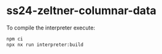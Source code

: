 # ss24-zeltner-columnar-data

To compile the interpreter execute:
```bash
npm ci
npx nx run interpreter:build
```
